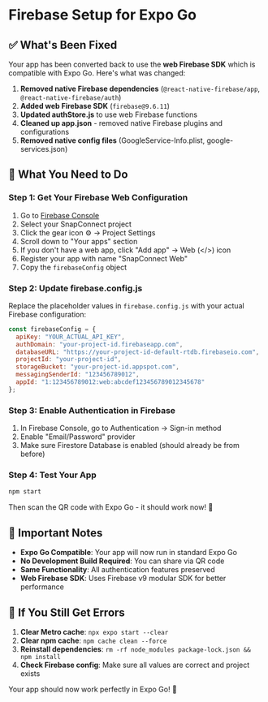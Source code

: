 # Firebase Setup for Expo Go

## ✅ What's Been Fixed

Your app has been converted back to use the **web Firebase SDK** which is compatible with Expo Go. Here's what was changed:

1. **Removed native Firebase dependencies** (`@react-native-firebase/app`, `@react-native-firebase/auth`)
2. **Added web Firebase SDK** (`firebase@9.6.11`)
3. **Updated authStore.js** to use web Firebase functions
4. **Cleaned up app.json** - removed native Firebase plugins and configurations
5. **Removed native config files** (GoogleService-Info.plist, google-services.json)

## 🔧 What You Need to Do

### Step 1: Get Your Firebase Web Configuration

1. Go to [Firebase Console](https://console.firebase.google.com/)
2. Select your SnapConnect project
3. Click the gear icon ⚙️ → Project Settings
4. Scroll down to "Your apps" section
5. If you don't have a web app, click "Add app" → Web (</>) icon
6. Register your app with name "SnapConnect Web"
7. Copy the `firebaseConfig` object

### Step 2: Update firebase.config.js

Replace the placeholder values in `firebase.config.js` with your actual Firebase configuration:

```javascript
const firebaseConfig = {
  apiKey: "YOUR_ACTUAL_API_KEY",
  authDomain: "your-project-id.firebaseapp.com",
  databaseURL: "https://your-project-id-default-rtdb.firebaseio.com",
  projectId: "your-project-id",
  storageBucket: "your-project-id.appspot.com",
  messagingSenderId: "123456789012",
  appId: "1:123456789012:web:abcdef123456789012345678"
};
```

### Step 3: Enable Authentication in Firebase

1. In Firebase Console, go to Authentication → Sign-in method
2. Enable "Email/Password" provider
3. Make sure Firestore Database is enabled (should already be from before)

### Step 4: Test Your App

```bash
npm start
```

Then scan the QR code with Expo Go - it should work now! 🎉

## 🚨 Important Notes

- **Expo Go Compatible**: Your app will now run in standard Expo Go
- **No Development Build Required**: You can share via QR code
- **Same Functionality**: All authentication features preserved
- **Web Firebase SDK**: Uses Firebase v9 modular SDK for better performance

## 🐛 If You Still Get Errors

1. **Clear Metro cache**: `npx expo start --clear`
2. **Clear npm cache**: `npm cache clean --force`
3. **Reinstall dependencies**: `rm -rf node_modules package-lock.json && npm install`
4. **Check Firebase config**: Make sure all values are correct and project exists

Your app should now work perfectly in Expo Go! 🚀 
